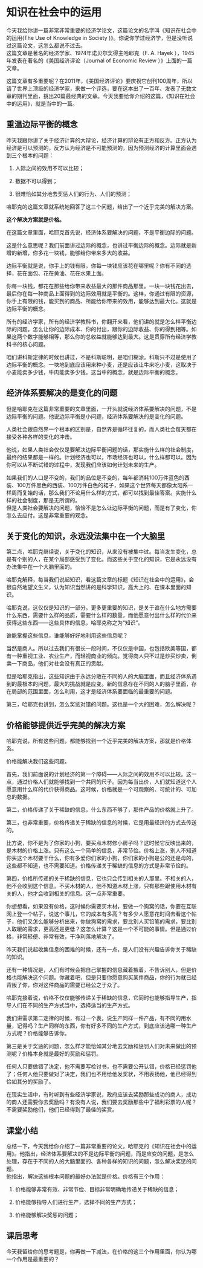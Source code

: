 # 知识在社会中的运用
今天我给你讲一篇非常非常重要的经济学论文，这篇论文的名字叫《知识在社会中的运用(The Use of Knowledge in Society )》。你说你学过经济学，但是没听说过这篇论文，这怎么都说不过去。<br>这篇文章是著名的经济学家、1974年诺贝尔奖得主哈耶克（F. A. Hayek&nbsp;），1945年发表在著名的《美国经济评论（Journal of Economic Review ）》上面的一篇文章。

这篇文章有多重要呢？在2011年，《美国经济评论》要庆祝它创刊100周年，所以请了世界上顶级的经济学家，来做一个评选，要在这本出了一百年、发表了无数文章的期刊里面，挑出20篇最经典的文章。今天我要给你介绍的这篇，《知识在社会中的运用》，就是当中的一篇。
## 重温边际平衡的概念
昨天我跟你讲了关于经济计算的大辩论，经济计算的辩论有正方和反方。正方认为经济是可以预测的，反方认为经济是不可能预测的，因为预测经济的计算里面会遇到三个根本的问题：

1. 人际之间的效用不可以比较；

2. 数据不可以得到；

3. 很难恰如其分地去奖惩人们的行为、人们的预测；

哈耶克的这篇文章就系统地回答了这三个问题，给出了一个近乎完美的解决方案。

**这个解决方案就是价格。**

在这篇文章里面，哈耶克首先说，经济体系要解决的问题，不是平衡边际的问题。

这是什么意思呢？我们前面讲过边际的概念，也讲过平衡边际的概念。边际就是新增的新增，你多花一块钱，能够给你带来多大的收益。

边际平衡就是说，你手上的钱有限，你每一块钱应该花在哪里呢？你有不同的选择，花在面包、花在黄油、花在水果上面。

你每一块钱，都花在那些给你带来收益最大的那件商品那里。一块一块钱花出去，最后你在每一种商品上面得到的边际效用就是平衡的。这样，你通过有限的资源，你手上有限的钱，能买到的商品、所能给你带来的效用，能够达到最大化。这就是边际平衡的概念。

所有的经济学家，所有的经济学教科书，你翻开来看，他们讲的就是怎么样平衡边际的问题。怎么让你的边际成本、你的付出，跟你的边际收益、你的得到相等。如果这两个数字能够相等，那么你的总收益就能够达到最大。这是贯穿所有经济学教科书的核心问题。

咱们讲科斯定律的时候也讲过，不是科斯聪明，是咱们糊涂。科斯只不过是使用了边际平衡的概念。一块地到底应该用来种小麦，还是应该让牛来吃小麦，这取决于小麦能卖多少钱，牛肉能卖多少钱。这当中的概念，就是边际平衡的概念。
## 经济体系要解决的是变化的问题
但是哈耶克在这篇非常重要的文章里面，一开头就说经济体系要解决的问题，不是边际平衡的问题。他说边际平衡是小问题，经济体系要解决的是变化的问题。

人类社会跟自然界一个根本的区别是，自然界是循环往复的，而人类社会每天都在接受各种各样的变化的冲击。

他说，如果人类社会仅仅是要解决边际平衡问题的话，那实施什么样的社会制度，最终的结果都是一样的。计划经济也可以，市场经济也可以，什么样都可以。因为你可以从不断试错的过程中，发现我们应该如何计划未来的生产。

如果我们的人口是不变的，我们的品位是不变的，每年都消耗100万件蓝色的西装、100万件黑色的西装、100万件白色的裙子，如果这个世界每天都像太阳系一样周而复始的话，那么我们不论用什么样的方式，都可以找到最佳答案。实施什么样的社会制度，那是无所谓的。<br>但是人类社会要解决的问题，恰恰不是怎么让边际平衡的问题，而是有了变化，你怎么去应付。这是非常重要的观念。
## 关于变化的知识，永远没法集中在一个大脑里
第二点，哈耶克继续说，关于变化的知识，从来没有被集中过。每当发生变化，总是有个别的人，在某个局部感受到了变化。而这些关于变化的知识，它是永远没有办法集中在一个大脑里面的。

哈耶克解释，每当我们说起知识，看这篇文章的标题《知识在社会中的运用》，会很自然地望文生义，认为知识当然讲的是科学知识，高大上的、在课本里面的知识。

哈耶克说，这仅仅是知识的一部分。更多更重要的知识，是关于谁在什么地方需要什么东西，需要什么样的品质，需要什么样的数量，而他愿意付出什么样的代价来获得这些东西——这些具体的信息，哈耶克称之为“知识”。

谁能掌握这些信息，谁能够好好地利用这些信息呢？

当然是商人。所以过去我们有很长一段时间，不仅仅是中国，也包括欧美等国，都有一种重视工业、农业生产，而轻视商业的倾向。觉得商人只不过是炒买炒卖，倒卖一下商品，他们对社会没有真正的贡献。

但是哈耶克指出，这些知识由于永远分散在不同的人的大脑里面，而且经济体系遇到的最根本的问题，最大的挑战就是应变。新的信息存在不同的人的脑子里面，存在局部的范围里面，怎么利用，这才是经济体系要面临的最重要的问题。

第三，哈耶克也讲到，怎么奖惩对错的问题。这也是一个大的困难，怎么解决呢？
## 价格能够提供近乎完美的解决方案
哈耶克说，所有这些问题，都能够找到一个近乎完美的解决方案，那就是价格体系。

价格能解决我们这些问题。

首先，我们前面说的计划经济的第一个障碍——人际之间的效用不可以比较。这一点，通过价格人们就能够找到一个共同的尺子。因为每当出价，人们就知道这个人愿意用什么样的代价获得商品。这时候，价格就是一个可观察的、可统计的、可加总的数据。

第二，价格传递了关于稀缺的信息，什么东西不够了，那件产品的价格就上升了。

第三，也非常重要，价格传递关于稀缺的信息的时候，它是用最经济的方式去传送的。

比方说，你不是为了你家的小狗，要买点木材修小房子吗？这时候它反映出来的，是木材的价格上涨。只有这么一个简单的信息，非常节俭。价格上涨，别人不知道你买这个木材要干什么，你有多爱你们家的小狗，你们家的小狗是公的还是母的，这些都不知道，也不需要知道。价格传递关于稀缺的信息的方式是非常节俭的。

第四，价格所传递的关于稀缺的信息，它也只会传到相关的人那里。不相关的人，他不会收到这个信息。不买木材的人，他不知道木材上涨，只有那些跟使用木材有关的人，他才会收到相关的信息。这一点非常重要。

你想想看，如果没有价格，这时候你需要买木材，要做一个狗窝的话，你要在互联网上登一个帖子，说这个事儿，它的成本有多高？有多少人愿意花时间去看这个帖子，他们又怎么能够分析出来，你做狗窝的需求，要比别人买铅笔的需求，要比别人取暖的需求，更高还是更低？这怎么计算？这是一个不可能的事情。但是通过价格，非常轻便、非常有效，干净利落地解决了。

昨天我们说起收集信息的困难的时候，还有一点，是人们没有兴趣告诉你关于稀缺的知识。

还有一种情况是，人们有时候会把自己掌握的信息藏着掖着，不告诉别人，但是价格也能解决这个问题。你藏着吧，但是只要你愿意购买某件商品，你的行为就已经背叛了你，你对这件商品的需要已经公之于众了。

哈耶克接着说，价格不仅仅能够传递关于稀缺的信息，它同时也能够指导生产，指导人们在不同的生产方式当中，选择适当的生产方式。

我们讲需求第二定律的时候，有过一个表，说生产同样一件产品，有不同的用水量，记得吗？生产同样的东西，你有好多不同的生产方式，到底应该选哪一种生产方式呢？价格能够告诉你。

第三是关于奖惩的问题，怎么样才能恰如其分地去奖励和惩罚人们对未来做出的预测呢？价格本身就是最好的奖励和惩罚。

任何人只要做错了决定，他不需要写检讨书，也不需要公开认错，价格已经惩罚他了；任何人他只要做对了决定，我们也不用给他发奖状，不用表扬他，他已经得到恰如其分的奖励了。

在现实生活中，有时听到有些经济学家说，政府应该去奖励那些成功的商人，成功的商人还需要你去奖励吗？有没有人说，我们要去奖励那些中了福利彩票的人呢？不需要奖励他们，他们已经得到了最佳的奖赏。
## 课堂小结
总结一下，今天我给你介绍了一篇非常重要的论文，哈耶克的《知识在社会中的运用》。他指出，经济体系要解决的不是边际平衡的问题，而是应变的问题，是怎么处理，存在于不同的人的大脑里面的、各种各样的知识的问题，怎么解决奖惩的问题。<br>他指出，解决这些根本问题的最好办法就是价格。价格有三个作用：

1. 价格能够非常有效、非常节俭、目标非常明确地传递关于稀缺的信息；

2. 价格能够指导人们进行生产，选择不同的生产方式；

3. 价格能够解决奖惩的问题；

## 课后思考
今天我留给你的思考题是，你再做一下减法，在价格的这三个作用里面，你认为哪一个作用是最重要的？